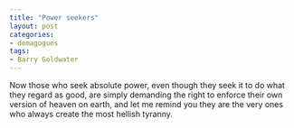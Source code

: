 ```yaml
---
title: "Power seekers"
layout: post
categories:
- demagogues
tags:
- Barry Goldwater
---
```


Now those who seek absolute power, even though they seek it to do what they regard as good, are simply demanding the right to enforce their own version of heaven on earth, and let me remind you they are the very ones who always create the most hellish tyranny.